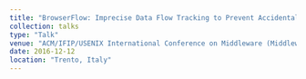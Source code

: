 ```yaml
---
title: "BrowserFlow: Imprecise Data Flow Tracking to Prevent Accidental Data Disclosure"
collection: talks
type: "Talk"
venue: "ACM/IFIP/USENIX International Conference on Middleware (Middleware), 2016"
date: 2016-12-12
location: "Trento, Italy"
---
```



